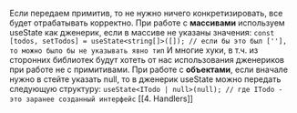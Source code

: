 Если передаем примитив, то не нужно ничего конкретизировать, все будет отрабатывать корректно.
При работе с **массивами** используем useState как дженерик, если в массиве не указаны значения:
`const [todos, setTodos] = useState<string[]>([]); // если бы это был [''], то можно было бы не указывать явно тип`
И многие хуки, в т.ч. из сторонних библиотек будут хотеть от нас использования дженериков при работе не с примитивами.
При работе с **объектами**, если вначале нужно в стейте указать null, то в дженерик useState можно передать следующую структуру:
`useState<ITodo | null>(null); // где ITodo - это заранее созданный интерфейс`
[[4. Handlers]]